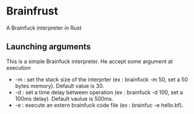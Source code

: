 # Brainfrust
A Brainfuck interpreter in Rust


## Launching arguments
This is a simple Brainfuck interpreter. He accept some argument at execution
* -m : set the stack size of the interprter (ex : brainfuck -m 50,  set a 50 bytes memory). Default value is 30.
* -d : set a time delay between operation (ex : brainfuck -d 100, set a 100ms delay). Default vaulue is 500ms.
* -e : execute an extern brainfuck code file (ex : brainfuc -e hello.bf).


